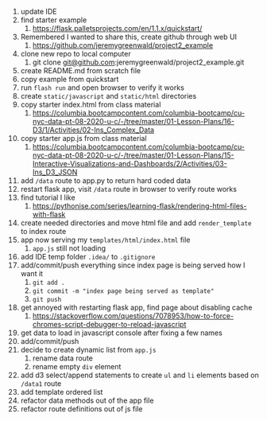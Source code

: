 1. update IDE
1. find starter example
    1. https://flask.palletsprojects.com/en/1.1.x/quickstart/
1. Remembered I wanted to share this, create github through web UI	
    1. https://github.com/jeremygreenwald/project2_example
1. clone new repo to local computer
    1. git clone git@github.com:jeremygreenwald/project2_example.git
1. create README.md from scratch file
1. copy example from quickstart
1. run `flash run` and open browser to verify it works
1. create `static/javascript` and `static/html` directories
1. copy starter index.html from class material
    1. https://columbia.bootcampcontent.com/columbia-bootcamp/cu-nyc-data-pt-08-2020-u-c/-/tree/master/01-Lesson-Plans/16-D3/1/Activities/02-Ins_Complex_Data
1. copy starter app.js from class material
    1. https://columbia.bootcampcontent.com/columbia-bootcamp/cu-nyc-data-pt-08-2020-u-c/-/tree/master/01-Lesson-Plans/15-Interactive-Visualizations-and-Dashboards/2/Activities/03-Ins_D3_JSON
1. add `/data` route to app.py to return hard coded data
1. restart flask app, visit `/data` route in browser to verify route works
1. find tutorial I like
    1. https://pythonise.com/series/learning-flask/rendering-html-files-with-flask
1. create needed directories and move html file and add `render_template` to index route
1. app now serving my `templates/html/index.html` file
    1. `app.js` still not loading
1. add IDE temp folder `.idea/` to `.gitignore`
1. add/commit/push everything since index page is being served how I want it
    1. `git add .`
    1. `git commit -m "index page being served as template"`
    1. `git push`
1. get annoyed with restarting flask app, find page about disabling cache
    1. https://stackoverflow.com/questions/7078953/how-to-force-chromes-script-debugger-to-reload-javascript
1. get data to load in javascript console after fixing a few names
1. add/commit/push
1. decide to create dynamic list from `app.js`
    1. rename data route
    1. rename empty `div` element
1. add d3 select/append statements to create `ul` and `li` elements based on `/data1` route
1. add template ordered list
1. refactor data methods out of the app file
1. refactor route definitions out of js file